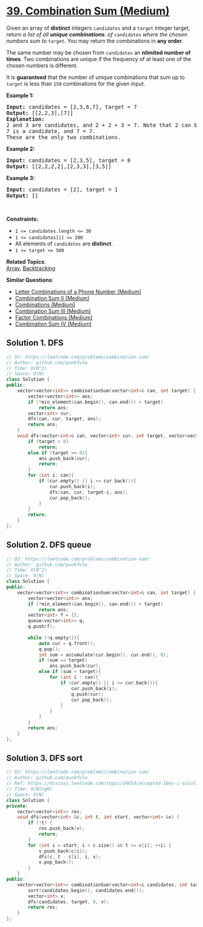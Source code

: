 # [39. Combination Sum (Medium)](https://leetcode.com/problems/combination-sum/)

<p>Given an array of <b>distinct</b> integers <code>candidates</code> and a <code>target</code> integer target, 
  return<em> a list of all <b>unique combinations</b>. of </em><code>candidates</code> <em>where the chosen numbers sum to </em><code>target</code>. 
  You may return the combinations in <b>any order</b>.</p>

<p>The same number may be chosen from <code>candidates</code> an <b>nlimited number of times</b>. 
  Two combinations are unique if the frequency of at least one of the chosen numbers is different.</p>

<p>It is <b>guaranteed</b> that the number of unique combinations that sum up to <code>target</code> is less than <code>150</code> combinations for the given input.</p>

<p><strong>Example 1:</strong></p>
<pre>
<strong>Input:</strong> candidates = [2,3,6,7], target = 7
<strong>Output:</strong> [[2,2,3],[7]]
<strong>Explanation:</strong> 
2 and 3 are candidates, and 2 + 2 + 3 = 7. Note that 2 can be used multiple times.
7 is a candidate, and 7 = 7.
These are the only two combinations.
</pre>

<p><strong>Example 2:</strong></p>
<pre>
<strong>Input:</strong> candidates = [2,3,5], target = 8
<strong>Output:</strong> [[2,2,2,2],[2,3,3],[3,5]]
</pre>


<p><strong>Example 3:</strong></p>
<pre>
<strong>Input:</strong> candidates = [2], target = 1
<strong>Output:</strong> []
</pre>

<p>&nbsp;</p>
<p><strong>Constraints:</strong></p>

<ul>
  <li><code>1 &lt;= candidates.length &lt;= 30</code></li>
  <li><code>1 &lt;= candidates[i] &lt;= 200</code></li>
  <li>All elements of <code>candidates</code> are <b>distinct</b>.</li>
  <li><code>1 &lt;= target &lt;= 500</code></li>
</ul>

**Related Topics**:  
[Array](https://leetcode.com/tag/array/), [Backtracking](https://leetcode.com/tag/backtracking/)

**Similar Questions**:
* [Letter Combinations of a Phone Number (Medium)](https://leetcode.com/problems/letter-combinations-of-a-phone-number/)
* [Combination Sum II (Medium)](https://leetcode.com/problems/combination-sum-ii/)
* [Combinations (Medium)](https://leetcode.com/problems/combinations/)
* [Combination Sum III (Medium)](https://leetcode.com/problems/combination-sum-iii/)
* [Factor Combinations (Medium)](https://leetcode.com/problems/factor-combinations/)
* [Combination Sum IV (Medium)](https://leetcode.com/problems/combination-sum-iv/)

## Solution 1. DFS

```cpp
// OJ: https://leetcode.com/problems/combination-sum/
// Author: github.com/punkfulw
// Time: O(N^2)
// Space: O(N)
class Solution {
public:
    vector<vector<int>> combinationSum(vector<int>& can, int target) {
        vector<vector<int>> ans;
        if (*min_element(can.begin(), can.end()) > target)
            return ans;
        vector<int> cur;
        dfs(can, cur, target, ans);
        return ans;
    }
    void dfs(vector<int>& can, vector<int> cur, int target, vector<vector<int>>& ans){
        if (target < 0)
            return;
        else if (target == 0){
            ans.push_back(cur);
            return;
        }
        for (int i: can){
            if (cur.empty() || i >= cur.back()){
                cur.push_back(i);
                dfs(can, cur, target-i, ans);
                cur.pop_back();
            }
        }
        return;
    }
};
```

## Solution 2. DFS queue

```cpp
// OJ: https://leetcode.com/problems/combination-sum/
// Author: github.com/punkfulw
// Time: O(N^2)
// Space: O(N)
class Solution {
public:
    vector<vector<int>> combinationSum(vector<int>& can, int target) {
        vector<vector<int>> ans;
        if (*min_element(can.begin(), can.end()) > target)
            return ans;
        vector<int> f = {};
        queue<vector<int>> q;
        q.push(f);
        
        while (!q.empty()){
            auto cur = q.front();
            q.pop();
            int sum = accumulate(cur.begin(), cur.end(), 0);
            if (sum == target)
                ans.push_back(cur);
            else if (sum < target){
                for (int i : can){
                    if (cur.empty() || i >= cur.back()){
                        cur.push_back(i);
                        q.push(cur);
                        cur.pop_back();
                    }
                }
            }
        }
        return ans;
    }
};
```

## Solution 3. DFS sort

```cpp
// OJ: https://leetcode.com/problems/combination-sum/
// Author: github.com/punkfulw
// Ref: https://discuss.leetcode.com/topic/14654/accepted-16ms-c-solution-use-backtracking-easy-understand
// Time: O(NlogN)
// Space: O(N)
class Solution {
private:
    vector<vector<int>> res;
    void dfs(vector<int> &c, int t, int start, vector<int> &v) {
        if (!t) {
            res.push_back(v);
            return;
        }
        for (int i = start; i < c.size() && t >= c[i]; ++i) {
            v.push_back(c[i]);
            dfs(c, t - c[i], i, v);
            v.pop_back();
        }
    }
public:
    vector<vector<int>> combinationSum(vector<int>& candidates, int target) {
        sort(candidates.begin(), candidates.end());
        vector<int> v;
        dfs(candidates, target, 0, v);
        return res;
    }
};
```
